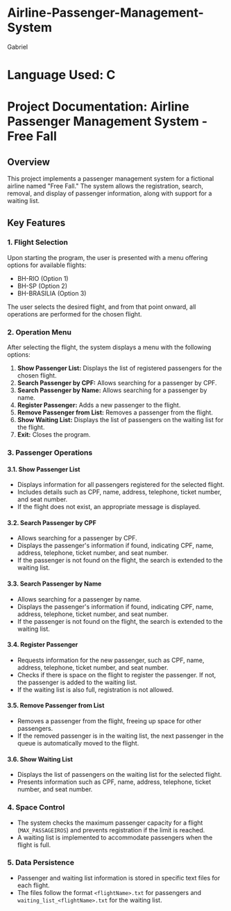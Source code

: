# Airline-Passenger-Management-System

Gabriel

# Language Used: C

# Project Documentation: Airline Passenger Management System - Free Fall

## Overview

This project implements a passenger management system for a fictional airline named "Free Fall." The system allows the registration, search, removal, and display of passenger information, along with support for a waiting list.

## Key Features

### 1. Flight Selection

Upon starting the program, the user is presented with a menu offering options for available flights:

- BH-RIO (Option 1)
- BH-SP (Option 2)
- BH-BRASILIA (Option 3)

The user selects the desired flight, and from that point onward, all operations are performed for the chosen flight.

### 2. Operation Menu

After selecting the flight, the system displays a menu with the following options:

1. **Show Passenger List:** Displays the list of registered passengers for the chosen flight.
2. **Search Passenger by CPF:** Allows searching for a passenger by CPF.
3. **Search Passenger by Name:** Allows searching for a passenger by name.
4. **Register Passenger:** Adds a new passenger to the flight.
5. **Remove Passenger from List:** Removes a passenger from the flight.
6. **Show Waiting List:** Displays the list of passengers on the waiting list for the flight.
9. **Exit:** Closes the program.

### 3. Passenger Operations

#### 3.1. Show Passenger List

- Displays information for all passengers registered for the selected flight.
- Includes details such as CPF, name, address, telephone, ticket number, and seat number.
- If the flight does not exist, an appropriate message is displayed.

#### 3.2. Search Passenger by CPF

- Allows searching for a passenger by CPF.
- Displays the passenger's information if found, indicating CPF, name, address, telephone, ticket number, and seat number.
- If the passenger is not found on the flight, the search is extended to the waiting list.

#### 3.3. Search Passenger by Name

- Allows searching for a passenger by name.
- Displays the passenger's information if found, indicating CPF, name, address, telephone, ticket number, and seat number.
- If the passenger is not found on the flight, the search is extended to the waiting list.

#### 3.4. Register Passenger

- Requests information for the new passenger, such as CPF, name, address, telephone, ticket number, and seat number.
- Checks if there is space on the flight to register the passenger. If not, the passenger is added to the waiting list.
- If the waiting list is also full, registration is not allowed.

#### 3.5. Remove Passenger from List

- Removes a passenger from the flight, freeing up space for other passengers.
- If the removed passenger is in the waiting list, the next passenger in the queue is automatically moved to the flight.

#### 3.6. Show Waiting List

- Displays the list of passengers on the waiting list for the selected flight.
- Presents information such as CPF, name, address, telephone, ticket number, and seat number.

### 4. Space Control

- The system checks the maximum passenger capacity for a flight (`MAX_PASSAGEIROS`) and prevents registration if the limit is reached.
- A waiting list is implemented to accommodate passengers when the flight is full.

### 5. Data Persistence

- Passenger and waiting list information is stored in specific text files for each flight.
- The files follow the format `<flightName>.txt` for passengers and `waiting_list_<flightName>.txt` for the waiting list.
